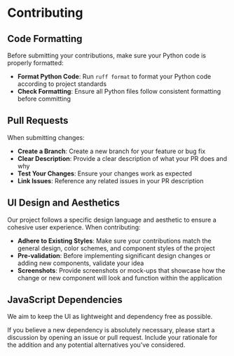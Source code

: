 # Contributing

## Code Formatting

Before submitting your contributions, make sure your Python code is properly formatted:

- **Format Python Code**: Run `ruff format` to format your Python code according to project standards
- **Check Formatting**: Ensure all Python files follow consistent formatting before committing

## Pull Requests

When submitting changes:

- **Create a Branch**: Create a new branch for your feature or bug fix
- **Clear Description**: Provide a clear description of what your PR does and why
- **Test Your Changes**: Ensure your changes work as expected
- **Link Issues**: Reference any related issues in your PR description

## UI Design and Aesthetics

Our project follows a specific design language and aesthetic to ensure a cohesive user experience. When contributing:

- **Adhere to Existing Styles**: Make sure your contributions match the general design, color schemes, and component styles of the project
- **Pre-validation**: Before implementing significant design changes or adding new components, validate your idea
- **Screenshots**: Provide screenshots or mock-ups that showcase how the change or new component will look and function within the application

## JavaScript Dependencies

We aim to keep the UI as lightweight and dependency free as possible.

If you believe a new dependency is absolutely necessary, please start a discussion by opening an issue or pull request. Include your rationale for the addition and any potential alternatives you've considered.
